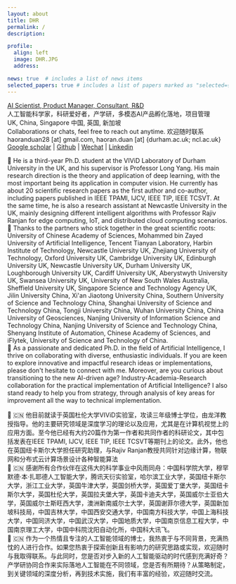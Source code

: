 ```yaml
---
layout: about
title: DHR
permalink: /
description: 

profile:
  align: left
  image: DHR.JPG
  address:

news: true  # includes a list of news items
selected_papers: true # includes a list of papers marked as "selected={true}"
---
```


<a href='#'>AI Scientist, Product Manager, Consultant, R&D</a> <br> 人工智能科学家，科研爱好者，产学研，多模态AI产品孵化落地，项目管理 <br>
UK, China, Singapore 中国, 英国, 新加坡 <br>
Collaborations or chats, feel free to reach out anytime. 欢迎随时联系<br>
haoranduan28 [at] gmail.com, haoran.duan [at] {durham.ac.uk; ncl.ac.uk}<br>
[Google scholar](https://scholar.google.com/citations?user=2fIQOBsAAAAJ&hl=en) | [Github](https://github.com/haoranD) | [Wechat](https://github.com/haoranD/haorand.github.io/blob/master/assets/img/DHR_wechat.JPG) | [Linkedin](https://www.linkedin.com/in/haoran-d-b42665146/) <br>

👋 He is a third-year Ph.D. student at the VIViD Laboratory of Durham University in the UK, and his supervisor is Professor Long Yang. His main research direction is the theory and application of deep learning, with the most important being its application in computer vision. He currently has about 20 scientific research papers as the first author and co-author, including papers published in IEEE TPAMI, IJCV, IEEE TIP, IEEE TCSVT. At the same time, he is also a research assistant at Newcastle University in the UK, mainly designing different intelligent algorithms with Professor Rajiv Ranjan for edge computing, IoT, and distributed cloud computing scenarios.<br>
👏 Thanks to the partners who stick together in the great scientific roots: University of Chinese Academy of Sciences, Mohammed bin Zayed University of Artificial Intelligence, Tencent Tianyan Laboratory, Harbin Institute of Technology, Newcastle University UK, Zhejiang University of Technology, Oxford University UK, Cambridge University UK, Edinburgh University UK, Newcastle University UK, Durham University UK, Loughborough University UK, Cardiff University UK, Aberystwyth University UK, Swansea University UK, University of New South Wales Australia, Sheffield University UK, Singapore Science and Technology Agency UK, Jilin University China, Xi'an Jiaotong University China, Southern University of Science and Technology China, Shanghai University of Science and Technology China, Tongji University China, Wuhan University China, China University of Geosciences, Nanjing University of Information Science and Technology China, Nanjing University of Science and Technology China, Shenyang Institute of Automation, Chinese Academy of Sciences, and iFlytek, University of Science and Technology of China.<br>
🤝 As a passionate and dedicated Ph.D. in the field of Artificial Intelligence, I thrive on collaborating with diverse, enthusiastic individuals. If you are keen to explore innovative and impactful research ideas or implementations, please don't hesitate to connect with me. Moreover, are you curious about transitioning to the new AI-driven age? Industry-Academia-Research collaboration for the practical implementation of Artificial Intelligence? I also stand ready to help you from strategy, through analysis of key areas for improvement all the way to technical implementation.

👋 🇨🇳 他目前就读于英国杜伦大学VIViD实验室，攻读三年级博士学位，由龙洋教授指导。他的主要研究领域是深度学习的理论以及应用，尤其是在计算机视觉上的应用方面。至今他已经有大约20篇作为第一作者和共同作者的科研论文，其中包括发表在IEEE TPAMI, IJCV, IEEE TIP, IEEE TCSVT等期刊上的论文。此外，他也在英国纽卡斯尔大学担任研究助理，与Rajiv Ranjan教授共同针对边缘计算，物联网和分布式云计算场景设计各种智能算法<br>
👏 🇨🇳 感谢所有合作伙伴在这伟大的科学事业中风雨同舟：中国科学院大学，穆罕默德·本·扎耶德人工智能大学，腾讯天衍实验室，哈尔滨工业大学，英国纽卡斯尔大学，浙江工业大学，英国牛津大学，英国剑桥大学，英国爱丁堡大学，英国纽卡斯尔大学，英国杜伦大学，英国拉夫堡大学，英国卡迪夫大学，英国威尔士亚伯大学，英国威尔士斯旺西大学，澳洲新南威尔士大学，英国谢菲尔德大学，英国新加坡科技局，中国吉林大学，中国西安交通大学，中国南方科技大学，中国上海科技大学，中国同济大学，中国武汉大学，中国地质大学，中国南京信息工程大学，中国南京理工大学，中国中科院沈阳自动化所，中国科大讯飞。<br>
🤝 🇨🇳 作为一个热情且专注的人工智能领域的博士，我热衷于与不同背景，充满热忱的人进行合作。如果您热衷于探索创新且有影响力的研究思路或实现，欢迎随时与我取得联系。与此同时，您是否对步入新的人工智能驱动的时代感到充满好奇？产学研协同合作来实际落地人工智能在不同领域，您是否有所期待？从策略制定，到关键领域的深度分析，再到技术实施，我们有丰富的经验，欢迎随时交流。

